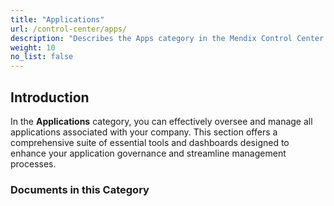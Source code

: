 ```yaml
---
title: "Applications"
url: /control-center/apps/
description: "Describes the Apps category in the Mendix Control Center."
weight: 10
no_list: false 
---
```


## Introduction

In the **Applications** category, you can effectively oversee and manage all applications associated with your company. This section offers a comprehensive suite of essential tools and dashboards designed to enhance your application governance and streamline management processes. 

### Documents in this Category
